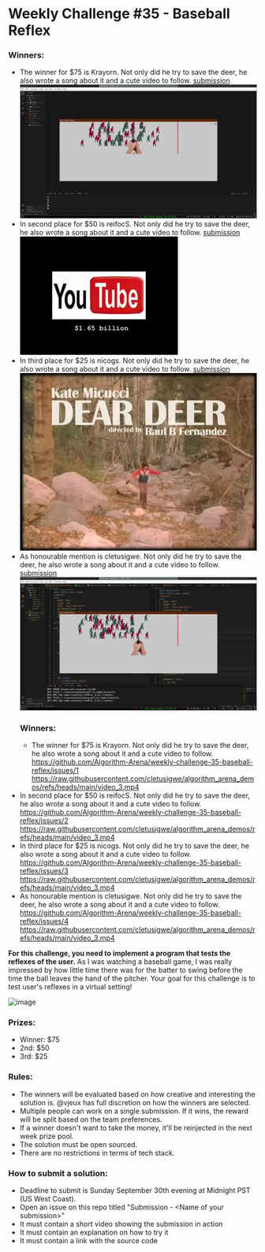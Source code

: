 # Weekly Challenge #35 - Baseball Reflex
### Winners:
* The winner for $75 is Krayorn. Not only did he try to save the deer, he also wrote a song about it and a cute video to follow.
[submission](https://github.com/Algorithm-Arena/weekly-challenge-35-baseball-reflex/issues/1)
 [![demo_video](https://raw.githubusercontent.com/cletusigwe/algorithm_arena_demos/refs/heads/main/thumbnails/82597ccc-3b34-4939-9d09-e6b8c97452fd.jpg)](https://raw.githubusercontent.com/cletusigwe/algorithm_arena_demos/refs/heads/main/videos/82597ccc-3b34-4939-9d09-e6b8c97452fd.mp4)
* In second place for $50 is reifocS. Not only did he try to save the deer, he also wrote a song about it and a cute video to follow.
[submission](https://github.com/Algorithm-Arena/weekly-challenge-35-baseball-reflex/issues/2)
 [![demo_video](https://raw.githubusercontent.com/cletusigwe/algorithm_arena_demos/refs/heads/main/thumbnails/655f8baa-78fe-4d7d-8444-532d8badd66f.jpg)](https://raw.githubusercontent.com/cletusigwe/algorithm_arena_demos/refs/heads/main/videos/655f8baa-78fe-4d7d-8444-532d8badd66f.mp4)
* In third place for $25 is nicogs. Not only did he try to save the deer, he also wrote a song about it and a cute video to follow.
[submission](https://github.com/Algorithm-Arena/weekly-challenge-35-baseball-reflex/issues/3)
 [![demo_video](https://raw.githubusercontent.com/cletusigwe/algorithm_arena_demos/refs/heads/main/thumbnails/d94e6115-c3b3-4c7b-b8b2-1221efe0004f.jpg)](https://raw.githubusercontent.com/cletusigwe/algorithm_arena_demos/refs/heads/main/videos/d94e6115-c3b3-4c7b-b8b2-1221efe0004f.mp4)
* As honourable mention is cletusigwe. Not only did he try to save the deer, he also wrote a song about it and a cute video to follow.
[submission](https://github.com/Algorithm-Arena/weekly-challenge-35-baseball-reflex/issues/4)
 [![demo_video](https://raw.githubusercontent.com/cletusigwe/algorithm_arena_demos/refs/heads/main/thumbnails/c40e26e1-9c4a-4750-beca-e8d8b16c63b1.jpg)](https://raw.githubusercontent.com/cletusigwe/algorithm_arena_demos/refs/heads/main/videos/c40e26e1-9c4a-4750-beca-e8d8b16c63b1.mp4)
    ### Winners:
    * The winner for $75 is Krayorn. Not only did he try to save the deer, he also wrote a song about it and a cute video to follow.
https://github.com/Algorithm-Arena/weekly-challenge-35-baseball-reflex/issues/1
https://raw.githubusercontent.com/cletusigwe/algorithm_arena_demos/refs/heads/main/video_3.mp4
* In second place for $50 is reifocS. Not only did he try to save the deer, he also wrote a song about it and a cute video to follow.
https://github.com/Algorithm-Arena/weekly-challenge-35-baseball-reflex/issues/2
https://raw.githubusercontent.com/cletusigwe/algorithm_arena_demos/refs/heads/main/video_3.mp4
* In third place for $25 is nicogs. Not only did he try to save the deer, he also wrote a song about it and a cute video to follow.
https://github.com/Algorithm-Arena/weekly-challenge-35-baseball-reflex/issues/3
https://raw.githubusercontent.com/cletusigwe/algorithm_arena_demos/refs/heads/main/video_3.mp4
* As honourable mention is cletusigwe. Not only did he try to save the deer, he also wrote a song about it and a cute video to follow.
https://github.com/Algorithm-Arena/weekly-challenge-35-baseball-reflex/issues/4
https://raw.githubusercontent.com/cletusigwe/algorithm_arena_demos/refs/heads/main/video_3.mp4

    

**For this challenge, you need to implement a program that tests the reflexes of the user.** As I was watching a baseball game, I was really impressed by how little time there was for the batter to swing before the time the ball leaves the hand of the pitcher. Your goal for this challenge is to test user's reflexes in a virtual setting!

<img width="506" alt="image" src="https://github.com/user-attachments/assets/a3a384bc-d593-4dd8-9d59-6784ac53bd59">

### Prizes:
* Winner: $75
* 2nd: $50
* 3rd: $25

### Rules:
* The winners will be evaluated based on how creative and interesting the solution is. @vjeux has full discretion on how the winners are selected.
* Multiple people can work on a single submission. If it wins, the reward will be split based on the team preferences.
* If a winner doesn't want to take the money, it'll be reinjected in the next week prize pool.
* The solution must be open sourced.
* There are no restrictions in terms of tech stack.

### How to submit a solution:
* Deadline to submit is Sunday September 30th evening at Midnight PST (US West Coast).
* Open an issue on this repo titled "Submission - &lt;Name of your submission&gt;"
* It must contain a short video showing the submission in action
* It must contain an explanation on how to try it
* It must contain a link with the source code
